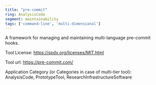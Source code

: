 ```yaml
---
title: "pre-commit"
ring: AnalysisCode
segment: maintainability
tags: ['command-line', 'multi-dimensional']
---
```

A framework for managing and maintaining multi-language pre-commit hooks.

Tool License: https://spdx.org/licenses/MIT.html

Tool url: https://pre-commit.com/

Application Category (or Categories in case of multi-tier tool): AnalysisCode, PrototypeTool, ResearchInfrastructureSoftware
